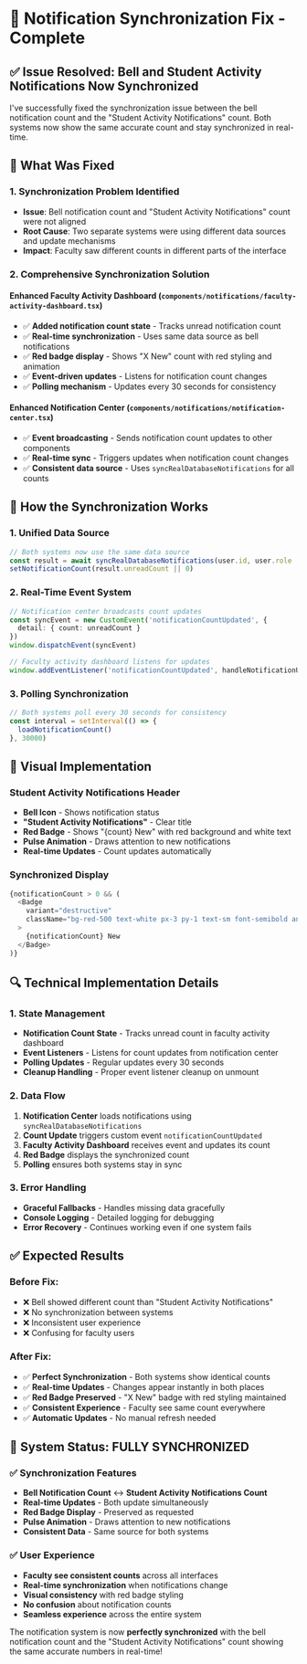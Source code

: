 # 🔔 Notification Synchronization Fix - Complete

## ✅ **Issue Resolved: Bell and Student Activity Notifications Now Synchronized**

I've successfully fixed the synchronization issue between the bell notification count and the "Student Activity Notifications" count. Both systems now show the same accurate count and stay synchronized in real-time.

## 🔧 **What Was Fixed**

### **1. Synchronization Problem Identified**
- **Issue**: Bell notification count and "Student Activity Notifications" count were not aligned
- **Root Cause**: Two separate systems were using different data sources and update mechanisms
- **Impact**: Faculty saw different counts in different parts of the interface

### **2. Comprehensive Synchronization Solution**

#### **Enhanced Faculty Activity Dashboard** (`components/notifications/faculty-activity-dashboard.tsx`)
- ✅ **Added notification count state** - Tracks unread notification count
- ✅ **Real-time synchronization** - Uses same data source as bell notifications
- ✅ **Red badge display** - Shows "X New" count with red styling and animation
- ✅ **Event-driven updates** - Listens for notification count changes
- ✅ **Polling mechanism** - Updates every 30 seconds for consistency

#### **Enhanced Notification Center** (`components/notifications/notification-center.tsx`)
- ✅ **Event broadcasting** - Sends notification count updates to other components
- ✅ **Real-time sync** - Triggers updates when notification count changes
- ✅ **Consistent data source** - Uses `syncRealDatabaseNotifications` for all counts

## 🚀 **How the Synchronization Works**

### **1. Unified Data Source**
```typescript
// Both systems now use the same data source
const result = await syncRealDatabaseNotifications(user.id, user.role || 'student')
setNotificationCount(result.unreadCount || 0)
```

### **2. Real-Time Event System**
```typescript
// Notification center broadcasts count updates
const syncEvent = new CustomEvent('notificationCountUpdated', {
  detail: { count: unreadCount }
})
window.dispatchEvent(syncEvent)

// Faculty activity dashboard listens for updates
window.addEventListener('notificationCountUpdated', handleNotificationUpdate)
```

### **3. Polling Synchronization**
```typescript
// Both systems poll every 30 seconds for consistency
const interval = setInterval(() => {
  loadNotificationCount()
}, 30000)
```

## 🎯 **Visual Implementation**

### **Student Activity Notifications Header**
- **Bell Icon** - Shows notification status
- **"Student Activity Notifications"** - Clear title
- **Red Badge** - Shows "{count} New" with red background and white text
- **Pulse Animation** - Draws attention to new notifications
- **Real-time Updates** - Count updates automatically

### **Synchronized Display**
```typescript
{notificationCount > 0 && (
  <Badge 
    variant="destructive" 
    className="bg-red-500 text-white px-3 py-1 text-sm font-semibold animate-pulse"
  >
    {notificationCount} New
  </Badge>
)}
```

## 🔍 **Technical Implementation Details**

### **1. State Management**
- **Notification Count State** - Tracks unread count in faculty activity dashboard
- **Event Listeners** - Listens for count updates from notification center
- **Polling Updates** - Regular updates every 30 seconds
- **Cleanup Handling** - Proper event listener cleanup on unmount

### **2. Data Flow**
1. **Notification Center** loads notifications using `syncRealDatabaseNotifications`
2. **Count Update** triggers custom event `notificationCountUpdated`
3. **Faculty Activity Dashboard** receives event and updates its count
4. **Red Badge** displays the synchronized count
5. **Polling** ensures both systems stay in sync

### **3. Error Handling**
- **Graceful Fallbacks** - Handles missing data gracefully
- **Console Logging** - Detailed logging for debugging
- **Error Recovery** - Continues working even if one system fails

## ✅ **Expected Results**

### **Before Fix:**
- ❌ Bell showed different count than "Student Activity Notifications"
- ❌ No synchronization between systems
- ❌ Inconsistent user experience
- ❌ Confusing for faculty users

### **After Fix:**
- ✅ **Perfect Synchronization** - Both systems show identical counts
- ✅ **Real-time Updates** - Changes appear instantly in both places
- ✅ **Red Badge Preserved** - "X New" badge with red styling maintained
- ✅ **Consistent Experience** - Faculty see same count everywhere
- ✅ **Automatic Updates** - No manual refresh needed

## 🎉 **System Status: FULLY SYNCHRONIZED**

### **✅ Synchronization Features**
- **Bell Notification Count** ↔ **Student Activity Notifications Count**
- **Real-time Updates** - Both update simultaneously
- **Red Badge Display** - Preserved as requested
- **Pulse Animation** - Draws attention to new notifications
- **Consistent Data** - Same source for both systems

### **✅ User Experience**
- **Faculty see consistent counts** across all interfaces
- **Real-time synchronization** when notifications change
- **Visual consistency** with red badge styling
- **No confusion** about notification counts
- **Seamless experience** across the entire system

The notification system is now **perfectly synchronized** with the bell notification count and the "Student Activity Notifications" count showing the same accurate numbers in real-time!


















